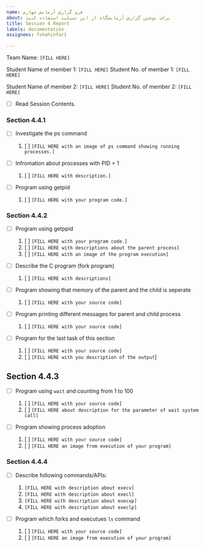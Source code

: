 ```yaml
---
name: فرم گزارش آزمایش چهارم
about: برای نوشتن گزارش آزمایشگاه از این تمپلیت استفاده کنید
title: Session 4 Report
labels: documentation
assignees: fshahinfar1

---
```


Team Name: `[FILL HERE]`

Student Name of member 1: `[FILL HERE]`
Student No. of member 1: `[FILL HERE]`

Student Name of member 2: `[FILL HERE]`
Student No. of member 2: `[FILL HERE]`

- [ ] Read Session Contents.

### Section 4.4.1
- [ ] Investigate the ps command
    1. [ ] `[FILL HERE with an image of ps command showing running processes.]`
    
- [ ] Infromation about processes with PID = 1
    1. [ ] `[FILL HERE with description.]`

- [ ] Program using getpid
    1. [ ] `[FILL HERE with your program code.]`

### Section 4.4.2


- [ ] Program using getppid
    1. [ ] `[FILL HERE with your program code.]`
    1. [ ] `[FILL HERE with descriptions about the parent process]`
    1. [ ] `[FILL HERE with an image of the program execution]`

- [ ] Describe the C program (fork program)
    1. [ ] `[FILL HERE with descriptions]`

- [ ] Program showing that memory of the parent and the child is seperate
    1. [ ] `[FILL HERE with your source code]`

- [ ] Program printing different messages for parent and child process
    1. [ ] `[FILL HERE with your source code]`

- [ ] Program for the last task of this section
    1. [ ] `[FILL HERE with your source code]`
    1. [ ] `[FILL HERE with you description of the output`]

## Section 4.4.3

- [ ] Program using `wait` and counting from 1 to 100
    1. [ ] `[FILL HERE with your source code]`
    1. [ ] `[FILL HERE about description for the parameter of wait system call]`

- [ ] Program showing process adoption
    1. [ ] `[FILL HERE with your source code]`
    1. [ ] `[FILL HERE an image from execution of your program]`

### Section 4.4.4

- [ ] Describe following commands/APIs:
    1. `[FILL HERE with description about execv]`
    1. `[FILL HERE with description about execl]`
    1. `[FILL HERE with description about execvp]`
    1. `[FILL HERE with description about execlp]`

- [ ] Program which forks and executues `ls` command
    1. [ ] `[FILL HERE with your source code]`
    1. [ ] `[FILL HERE an image from execution of your program]`
